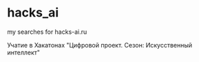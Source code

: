 # hacks_ai
my searches for hacks-ai.ru



Учатие в Хакатонах "Цифровой проект. Сезон: Искусственный интеллект"
